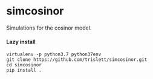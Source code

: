 # simcosinor
Simulations for the cosinor model.

#### Lazy install
```
virtualenv -p python3.7 python37env
git clone https://github.com/trislett/simcosinor.git
cd simcosinor
pip install .
```

